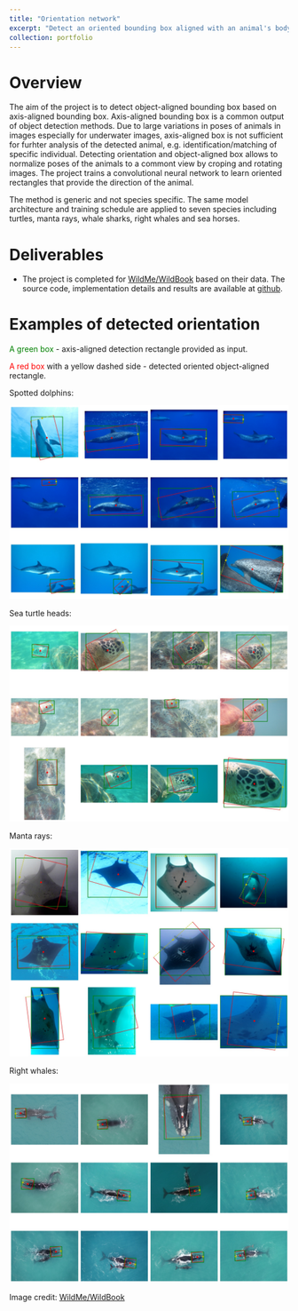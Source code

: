 ```yaml
---
title: "Orientation network"
excerpt: "Detect an oriented bounding box aligned with an animal's body.<br/><img src='/images/portfolio/orientation/portfolio_wbia_orientation.jpg'>"
collection: portfolio
---
```


# Overview

The aim of the project is to detect object-aligned bounding box based on axis-aligned bounding box. 
Axis-aligned bounding box is a common output of object detection methods.
Due to large variations in poses of animals in images especially for underwater images, axis-aligned box is not sufficient for furhter analysis of the detected animal, e.g. identification/matching of specific individual.
Detecting orientation and object-aligned box allows to normalize poses of the animals to a commont view by croping and rotating images.
The project trains a convolutional neural network to learn oriented rectangles that provide the direction of the animal.

The method is generic and not species specific. The same model architecture and training schedule are applied to seven species including turtles, manta rays, whale sharks, right whales and sea horses.

# Deliverables

* The project is completed for [WildMe/WildBook](https://www.wildme.org) based on their data.
The source code, implementation details and results are available at [github](https://github.com/WildMeOrg/wbia-plugin-orientation).

# Examples of detected orientation

<span style="color:green">A green box</span> - axis-aligned detection rectangle provided as input.

<span style="color:red">A red box</span> with a yellow dashed side - detected oriented object-aligned rectangle.

Spotted dolphins:

![Example of spotted dolphing](/images/portfolio/orientation/portfolio-wbia-orientation-dolphins.jpg)

Sea turtle heads:

![Example of oriented turtles](/images/portfolio/orientation/portfolio-wbia-orientation-turtles.jpg)

Manta rays:

![Example of manta rays](/images/portfolio/orientation/portfolio-wbia-orientation-mantas.jpg)

Right whales:

![Example of right whales](/images/portfolio/orientation/portfolio-wbia-orientation-right-whales.jpg)


Image credit: [WildMe/WildBook](https://www.wildme.org)

